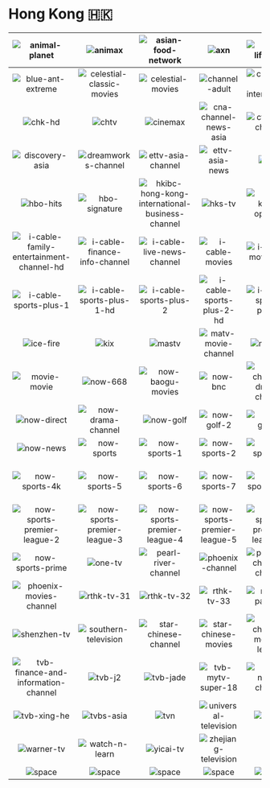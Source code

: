 # Hong Kong 🇭🇰

| ![animal-planet] | ![animax] | ![asian-food-network] | ![axn] | ![bbc-lifestyle] | ![blue-ant-entertainment] |
|:---:|:---:|:---:|:---:|:---:|:---:|
| ![blue-ant-extreme] | ![celestial-classic-movies] | ![celestial-movies] | ![channel-adult] | ![channel-v-international] | ![chk] |
| ![chk-hd] | ![chtv] | ![cinemax] | ![cna-channel-news-asia] | ![cti-asia-channel] | ![da-vinci] |
| ![discovery-asia] | ![dreamworks-channel] | ![ettv-asia-channel] | ![ettv-asia-news] | ![hbo] | ![hbo-family] |
| ![hbo-hits] | ![hbo-signature] | ![hkibc-hong-kong-international-business-channel] | ![hks-tv] | ![hong-kong-open-tv] | ![i-cable-family-entertainment-channel] |
| ![i-cable-family-entertainment-channel-hd] | ![i-cable-finance-info-channel] | ![i-cable-live-news-channel] | ![i-cable-movies] | ![i-cable-movies-hd] | ![i-cable-news-channel] |
| ![i-cable-sports-plus-1] | ![i-cable-sports-plus-1-hd] | ![i-cable-sports-plus-2] | ![i-cable-sports-plus-2-hd] | ![i-cable-sports-plus-3] | ![i-cable-sports-plus-3-hd] |
| ![ice-fire] | ![kix] | ![mastv] | ![matv-movie-channel] | ![mihk-tv] | ![mmov-concert-mv] |
| ![movie-movie] | ![now-668] | ![now-baogu-movies] | ![now-bnc] | ![now-chinese-drama-channel] | ![now-data] |
| ![now-direct] | ![now-drama-channel] | ![now-golf] | ![now-golf-2] | ![now-golf-3] | ![now-jelli] |
| ![now-news] | ![now-sports] | ![now-sports-1] | ![now-sports-2] | ![now-sports-3] | ![now-sports-4] |
| ![now-sports-4k] | ![now-sports-5] | ![now-sports-6] | ![now-sports-7] | ![now-sports-plus] | ![now-sports-premier-league-1] |
| ![now-sports-premier-league-2] | ![now-sports-premier-league-3] | ![now-sports-premier-league-4] | ![now-sports-premier-league-5] | ![now-sports-premier-league-6] | ![now-sports-premier-league-tv] |
| ![now-sports-prime] | ![one-tv] | ![pearl-river-channel] | ![phoenix-channel] | ![phoenix-chinese-channel] | ![phoenix-infonews-channel] |
| ![phoenix-movies-channel] | ![rthk-tv-31] | ![rthk-tv-32] | ![rthk-tv-33] | ![rugby-pass-tv] | ![sansha-tv] |
| ![shenzhen-tv] | ![southern-television] | ![star-chinese-channel] | ![star-chinese-movies] | ![star-chinese-movies-legend] | ![thrill] |
| ![tvb-finance-and-information-channel] | ![tvb-j2] | ![tvb-jade] | ![tvb-mytv-super-18] | ![tvb-news-channel] | ![tvb-pearl] |
| ![tvb-xing-he] | ![tvbs-asia] | ![tvn] | ![universal-television] | ![viu-tv] | ![viu-tv-six] |
| ![warner-tv] | ![watch-n-learn] | ![yicai-tv] | ![zhejiang-television] |  |  |
| ![space] | ![space] | ![space] | ![space] | ![space] | ![space] |

[animal-planet]:https://raw.githubusercontent.com/tv-logo/tv-logos/main/countries/hong-kong/animal-planet-hk.png
[animax]:https://raw.githubusercontent.com/tv-logo/tv-logos/main/countries/hong-kong/animax-hk.png
[asian-food-network]:https://raw.githubusercontent.com/tv-logo/tv-logos/main/countries/hong-kong/asian-food-network-hk.png
[axn]:https://raw.githubusercontent.com/tv-logo/tv-logos/main/countries/hong-kong/axn-hk.png
[bbc-lifestyle]:https://raw.githubusercontent.com/tv-logo/tv-logos/main/countries/hong-kong/bbc-lifestyle-hk.png
[blue-ant-entertainment]:https://raw.githubusercontent.com/tv-logo/tv-logos/main/countries/hong-kong/blue-ant-entertainment-hk.png
[blue-ant-extreme]:https://raw.githubusercontent.com/tv-logo/tv-logos/main/countries/hong-kong/blue-ant-extreme-hk.png
[celestial-classic-movies]:https://raw.githubusercontent.com/tv-logo/tv-logos/main/countries/hong-kong/celestial-classic-movies-hk.png
[celestial-movies]:https://raw.githubusercontent.com/tv-logo/tv-logos/main/countries/hong-kong/celestial-movies-hk.png
[channel-adult]:https://raw.githubusercontent.com/tv-logo/tv-logos/main/countries/hong-kong/channel-adult-hk.png
[channel-v-international]:https://raw.githubusercontent.com/tv-logo/tv-logos/main/countries/hong-kong/channel-v-international-hk.png
[chk]:https://raw.githubusercontent.com/tv-logo/tv-logos/main/countries/hong-kong/chk-hk.png
[chk-hd]:https://raw.githubusercontent.com/tv-logo/tv-logos/main/countries/hong-kong/chk-hd-hk.png
[chtv]:https://raw.githubusercontent.com/tv-logo/tv-logos/main/countries/hong-kong/chtv-hk.png
[cinemax]:https://raw.githubusercontent.com/tv-logo/tv-logos/main/countries/hong-kong/cinemax-hk.png
[cna-channel-news-asia]:https://raw.githubusercontent.com/tv-logo/tv-logos/main/countries/hong-kong/cna-channel-news-asia-hk.png
[cti-asia-channel]:https://raw.githubusercontent.com/tv-logo/tv-logos/main/countries/hong-kong/cti-asia-channel-hk.png
[da-vinci]:https://raw.githubusercontent.com/tv-logo/tv-logos/main/countries/hong-kong/da-vinci-hk.png
[discovery-asia]:https://raw.githubusercontent.com/tv-logo/tv-logos/main/countries/hong-kong/discovery-asia-hk.png
[dreamworks-channel]:https://raw.githubusercontent.com/tv-logo/tv-logos/main/countries/hong-kong/dreamworks-channel-hk.png
[ettv-asia-channel]:https://raw.githubusercontent.com/tv-logo/tv-logos/main/countries/hong-kong/ettv-asia-channel-hk.png
[ettv-asia-news]:https://raw.githubusercontent.com/tv-logo/tv-logos/main/countries/hong-kong/ettv-asia-news-hk.png
[hbo]:https://raw.githubusercontent.com/tv-logo/tv-logos/main/countries/hong-kong/hbo-hk.png
[hbo-family]:https://raw.githubusercontent.com/tv-logo/tv-logos/main/countries/hong-kong/hbo-family-hk.png
[hbo-hits]:https://raw.githubusercontent.com/tv-logo/tv-logos/main/countries/hong-kong/hbo-hits-hk.png
[hbo-signature]:https://raw.githubusercontent.com/tv-logo/tv-logos/main/countries/hong-kong/hbo-signature-hk.png
[hkibc-hong-kong-international-business-channel]:https://raw.githubusercontent.com/tv-logo/tv-logos/main/countries/hong-kong/hkibc-hong-kong-international-business-channel-hk.png
[hks-tv]:https://raw.githubusercontent.com/tv-logo/tv-logos/main/countries/hong-kong/hks-tv-hk.png
[hong-kong-open-tv]:https://raw.githubusercontent.com/tv-logo/tv-logos/main/countries/hong-kong/hong-kong-open-tv-hk.png
[i-cable-family-entertainment-channel]:https://raw.githubusercontent.com/tv-logo/tv-logos/main/countries/hong-kong/i-cable-family-entertainment-channel-hk.png
[i-cable-family-entertainment-channel-hd]:https://raw.githubusercontent.com/tv-logo/tv-logos/main/countries/hong-kong/i-cable-family-entertainment-channel-hd-hk.png
[i-cable-finance-info-channel]:https://raw.githubusercontent.com/tv-logo/tv-logos/main/countries/hong-kong/i-cable-finance-info-channel-hk.png
[i-cable-live-news-channel]:https://raw.githubusercontent.com/tv-logo/tv-logos/main/countries/hong-kong/i-cable-live-news-channel-hk.png
[i-cable-movies]:https://raw.githubusercontent.com/tv-logo/tv-logos/main/countries/hong-kong/i-cable-movies-hk.png
[i-cable-movies-hd]:https://raw.githubusercontent.com/tv-logo/tv-logos/main/countries/hong-kong/i-cable-movies-hd-hk.png
[i-cable-news-channel]:https://raw.githubusercontent.com/tv-logo/tv-logos/main/countries/hong-kong/i-cable-news-channel-hk.png
[i-cable-sports-plus-1]:https://raw.githubusercontent.com/tv-logo/tv-logos/main/countries/hong-kong/i-cable-sports-plus-1-hk.png
[i-cable-sports-plus-1-hd]:https://raw.githubusercontent.com/tv-logo/tv-logos/main/countries/hong-kong/i-cable-sports-plus-1-hd-hk.png
[i-cable-sports-plus-2]:https://raw.githubusercontent.com/tv-logo/tv-logos/main/countries/hong-kong/i-cable-sports-plus-2-hk.png
[i-cable-sports-plus-2-hd]:https://raw.githubusercontent.com/tv-logo/tv-logos/main/countries/hong-kong/i-cable-sports-plus-2-hd-hk.png
[i-cable-sports-plus-3]:https://raw.githubusercontent.com/tv-logo/tv-logos/main/countries/hong-kong/i-cable-sports-plus-3-hk.png
[i-cable-sports-plus-3-hd]:https://raw.githubusercontent.com/tv-logo/tv-logos/main/countries/hong-kong/i-cable-sports-plus-3-hd-hk.png
[ice-fire]:https://raw.githubusercontent.com/tv-logo/tv-logos/main/countries/hong-kong/ice-fire-hk.png
[kix]:https://raw.githubusercontent.com/tv-logo/tv-logos/main/countries/hong-kong/kix-hk.png
[mastv]:https://raw.githubusercontent.com/tv-logo/tv-logos/main/countries/hong-kong/mastv-hk.png
[matv-movie-channel]:https://raw.githubusercontent.com/tv-logo/tv-logos/main/countries/hong-kong/matv-movie-channel-hk.png
[mihk-tv]:https://raw.githubusercontent.com/tv-logo/tv-logos/main/countries/hong-kong/mihk-tv-hk.png
[mmov-concert-mv]:https://raw.githubusercontent.com/tv-logo/tv-logos/main/countries/hong-kong/mmov-concert-mv-hk.png
[movie-movie]:https://raw.githubusercontent.com/tv-logo/tv-logos/main/countries/hong-kong/movie-movie-hk.png
[now-668]:https://raw.githubusercontent.com/tv-logo/tv-logos/main/countries/hong-kong/now-668-hk.png
[now-baogu-movies]:https://raw.githubusercontent.com/tv-logo/tv-logos/main/countries/hong-kong/now-baogu-movies-hk.png
[now-bnc]:https://raw.githubusercontent.com/tv-logo/tv-logos/main/countries/hong-kong/now-bnc-hk.png
[now-chinese-drama-channel]:https://raw.githubusercontent.com/tv-logo/tv-logos/main/countries/hong-kong/now-chinese-drama-channel-hk.png
[now-data]:https://raw.githubusercontent.com/tv-logo/tv-logos/main/countries/hong-kong/now-data-hk.png
[now-direct]:https://raw.githubusercontent.com/tv-logo/tv-logos/main/countries/hong-kong/now-direct-hk.png
[now-drama-channel]:https://raw.githubusercontent.com/tv-logo/tv-logos/main/countries/hong-kong/now-drama-channel-hk.png
[now-golf]:https://raw.githubusercontent.com/tv-logo/tv-logos/main/countries/hong-kong/now-golf-hk.png
[now-golf-2]:https://raw.githubusercontent.com/tv-logo/tv-logos/main/countries/hong-kong/now-golf-2-hk.png
[now-golf-3]:https://raw.githubusercontent.com/tv-logo/tv-logos/main/countries/hong-kong/now-golf-3-hk.png
[now-jelli]:https://raw.githubusercontent.com/tv-logo/tv-logos/main/countries/hong-kong/now-jelli-hk.png
[now-news]:https://raw.githubusercontent.com/tv-logo/tv-logos/main/countries/hong-kong/now-news-hk.png
[now-sports]:https://raw.githubusercontent.com/tv-logo/tv-logos/main/countries/hong-kong/now-sports-hk.png
[now-sports-1]:https://raw.githubusercontent.com/tv-logo/tv-logos/main/countries/hong-kong/now-sports-1-hk.png
[now-sports-2]:https://raw.githubusercontent.com/tv-logo/tv-logos/main/countries/hong-kong/now-sports-2-hk.png
[now-sports-3]:https://raw.githubusercontent.com/tv-logo/tv-logos/main/countries/hong-kong/now-sports-3-hk.png
[now-sports-4]:https://raw.githubusercontent.com/tv-logo/tv-logos/main/countries/hong-kong/now-sports-4-hk.png
[now-sports-4k]:https://raw.githubusercontent.com/tv-logo/tv-logos/main/countries/hong-kong/now-sports-4k-hk.png
[now-sports-5]:https://raw.githubusercontent.com/tv-logo/tv-logos/main/countries/hong-kong/now-sports-5-hk.png
[now-sports-6]:https://raw.githubusercontent.com/tv-logo/tv-logos/main/countries/hong-kong/now-sports-6-hk.png
[now-sports-7]:https://raw.githubusercontent.com/tv-logo/tv-logos/main/countries/hong-kong/now-sports-7-hk.png
[now-sports-plus]:https://raw.githubusercontent.com/tv-logo/tv-logos/main/countries/hong-kong/now-sports-plus-hk.png
[now-sports-premier-league-1]:https://raw.githubusercontent.com/tv-logo/tv-logos/main/countries/hong-kong/now-sports-premier-league-1-hk.png
[now-sports-premier-league-2]:https://raw.githubusercontent.com/tv-logo/tv-logos/main/countries/hong-kong/now-sports-premier-league-2-hk.png
[now-sports-premier-league-3]:https://raw.githubusercontent.com/tv-logo/tv-logos/main/countries/hong-kong/now-sports-premier-league-3-hk.png
[now-sports-premier-league-4]:https://raw.githubusercontent.com/tv-logo/tv-logos/main/countries/hong-kong/now-sports-premier-league-4-hk.png
[now-sports-premier-league-5]:https://raw.githubusercontent.com/tv-logo/tv-logos/main/countries/hong-kong/now-sports-premier-league-5-hk.png
[now-sports-premier-league-6]:https://raw.githubusercontent.com/tv-logo/tv-logos/main/countries/hong-kong/now-sports-premier-league-6-hk.png
[now-sports-premier-league-tv]:https://raw.githubusercontent.com/tv-logo/tv-logos/main/countries/hong-kong/now-sports-premier-league-tv-hk.png
[now-sports-prime]:https://raw.githubusercontent.com/tv-logo/tv-logos/main/countries/hong-kong/now-sports-prime-hk.png
[one-tv]:https://raw.githubusercontent.com/tv-logo/tv-logos/main/countries/hong-kong/one-tv-hk.png
[pearl-river-channel]:https://raw.githubusercontent.com/tv-logo/tv-logos/main/countries/hong-kong/pearl-river-channel-hk.png
[phoenix-channel]:https://raw.githubusercontent.com/tv-logo/tv-logos/main/countries/hong-kong/phoenix-hk-channel-hk.png
[phoenix-chinese-channel]:https://raw.githubusercontent.com/tv-logo/tv-logos/main/countries/hong-kong/phoenix-chinese-channel-hk.png
[phoenix-infonews-channel]:https://raw.githubusercontent.com/tv-logo/tv-logos/main/countries/hong-kong/phoenix-infonews-channel-hk.png
[phoenix-movies-channel]:https://raw.githubusercontent.com/tv-logo/tv-logos/main/countries/hong-kong/phoenix-movies-channel-hk.png
[rthk-tv-31]:https://raw.githubusercontent.com/tv-logo/tv-logos/main/countries/hong-kong/rthk-tv-31-hk.png
[rthk-tv-32]:https://raw.githubusercontent.com/tv-logo/tv-logos/main/countries/hong-kong/rthk-tv-32-hk.png
[rthk-tv-33]:https://raw.githubusercontent.com/tv-logo/tv-logos/main/countries/hong-kong/rthk-tv-33-hk.png
[rugby-pass-tv]:https://raw.githubusercontent.com/tv-logo/tv-logos/main/countries/hong-kong/rugby-pass-tv-hk.png
[sansha-tv]:https://raw.githubusercontent.com/tv-logo/tv-logos/main/countries/hong-kong/sansha-tv-hk.png
[shenzhen-tv]:https://raw.githubusercontent.com/tv-logo/tv-logos/main/countries/hong-kong/shenzhen-tv-hk.png
[southern-television]:https://raw.githubusercontent.com/tv-logo/tv-logos/main/countries/hong-kong/southern-television-hk.png
[star-chinese-channel]:https://raw.githubusercontent.com/tv-logo/tv-logos/main/countries/hong-kong/star-chinese-channel-hk.png
[star-chinese-movies]:https://raw.githubusercontent.com/tv-logo/tv-logos/main/countries/hong-kong/star-chinese-movies-hk.png
[star-chinese-movies-legend]:https://raw.githubusercontent.com/tv-logo/tv-logos/main/countries/hong-kong/star-chinese-movies-legend-hk.png
[thrill]:https://raw.githubusercontent.com/tv-logo/tv-logos/main/countries/hong-kong/thrill-hk.png
[tvb-finance-and-information-channel]:https://raw.githubusercontent.com/tv-logo/tv-logos/main/countries/hong-kong/tvb-finance-and-information-channel-hk.png
[tvb-j2]:https://raw.githubusercontent.com/tv-logo/tv-logos/main/countries/hong-kong/tvb-j2-hk.png
[tvb-jade]:https://raw.githubusercontent.com/tv-logo/tv-logos/main/countries/hong-kong/tvb-jade-hk.png
[tvb-mytv-super-18]:https://raw.githubusercontent.com/tv-logo/tv-logos/main/countries/hong-kong/tvb-mytv-super-18-hk.png
[tvb-news-channel]:https://raw.githubusercontent.com/tv-logo/tv-logos/main/countries/hong-kong/tvb-news-channel-hk.png
[tvb-pearl]:https://raw.githubusercontent.com/tv-logo/tv-logos/main/countries/hong-kong/tvb-pearl-hk.png
[tvb-xing-he]:https://raw.githubusercontent.com/tv-logo/tv-logos/main/countries/hong-kong/tvb-xing-he-hk.png
[tvbs-asia]:https://raw.githubusercontent.com/tv-logo/tv-logos/main/countries/hong-kong/tvbs-asia-hk.png
[tvn]:https://raw.githubusercontent.com/tv-logo/tv-logos/main/countries/hong-kong/tvn-hk.png
[universal-television]:https://raw.githubusercontent.com/tv-logo/tv-logos/main/countries/hong-kong/universal-television-hk.png
[viu-tv]:https://raw.githubusercontent.com/tv-logo/tv-logos/main/countries/hong-kong/viu-tv-hk.png
[viu-tv-six]:https://raw.githubusercontent.com/tv-logo/tv-logos/main/countries/hong-kong/viu-tv-six-hk.png
[warner-tv]:https://raw.githubusercontent.com/tv-logo/tv-logos/main/countries/hong-kong/warner-tv-hk.png
[watch-n-learn]:https://raw.githubusercontent.com/tv-logo/tv-logos/main/countries/hong-kong/watch-n-learn-hk.png
[yicai-tv]:https://raw.githubusercontent.com/tv-logo/tv-logos/main/countries/hong-kong/yicai-tv-hk.png
[zhejiang-television]:https://raw.githubusercontent.com/tv-logo/tv-logos/main/countries/hong-kong/zhejiang-television-hk.png

[Space]:../../misc/space-1500.png "Space"
